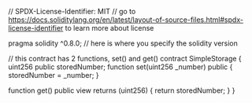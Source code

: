 // SPDX-License-Identifier: MIT
// go to https://docs.soliditylang.org/en/latest/layout-of-source-files.html#spdx-license-identifier to learn more about license

pragma solidity ^0.8.0; // here is where you specify the solidity version

// this contract has 2 functions, set() and get()
contract SimpleStorage {
     uint256 public storedNumber;
      function set(uint256 _number) public {
         storedNumber = _number;
          }

function get() public view returns (uint256) {
     return storedNumber;
 }
}
